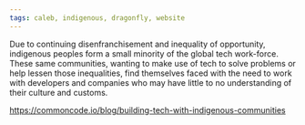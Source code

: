 ```yaml
---
tags: caleb, indigenous, dragonfly, website
---
```


Due to continuing disenfranchisement and inequality of opportunity, indigenous
peoples form a small minority of the global tech work-force. These same communities,
wanting to make use of tech to solve problems or help lessen those inequalities,
find themselves faced with the need to work with developers and companies who may
have little to no understanding of their culture and customs.

https://commoncode.io/blog/building-tech-with-indigenous-communities

